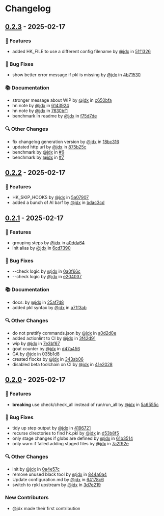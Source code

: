 # Changelog

## [0.2.3](https://github.com/jdx/hk/compare/v0.2.2..0.2.3) - 2025-02-17

### 🚀 Features

- added HK_FILE to use a different config filename by [@jdx](https://github.com/jdx) in [51f1326](https://github.com/jdx/hk/commit/51f1326494ec18abbba10e59dcf3e19f839936a8)

### 🐛 Bug Fixes

- show better error message if pkl is missing by [@jdx](https://github.com/jdx) in [4b71530](https://github.com/jdx/hk/commit/4b715305f7603cf57a7cc5eaa771f3fc91ad6b5c)

### 📚 Documentation

- stronger message about WIP by [@jdx](https://github.com/jdx) in [c650bfa](https://github.com/jdx/hk/commit/c650bfa0d9a6892b7b56726830d59c9b137fd7bb)
- hn note by [@jdx](https://github.com/jdx) in [6143924](https://github.com/jdx/hk/commit/61439240b99d1d79a950b23d57515b1d824d2a2c)
- hn note by [@jdx](https://github.com/jdx) in [7630bf1](https://github.com/jdx/hk/commit/7630bf1943f0c44ea3fbd11eafbbdc6fec895db4)
- benchmark in readme by [@jdx](https://github.com/jdx) in [f75d7de](https://github.com/jdx/hk/commit/f75d7de9f1350be824251da9c78c246e039f6915)

### 🔍 Other Changes

- fix changelog generation version by [@jdx](https://github.com/jdx) in [18bc316](https://github.com/jdx/hk/commit/18bc3164c5f2ca3c3abc9a42eae1d93d81e79a33)
- updated http url by [@jdx](https://github.com/jdx) in [875b25c](https://github.com/jdx/hk/commit/875b25c068492eed78829d9d1a9d0aa6b9dd9ca6)
- benchmark by [@jdx](https://github.com/jdx) in [#6](https://github.com/jdx/hk/pull/6)
- benchmark by [@jdx](https://github.com/jdx) in [#7](https://github.com/jdx/hk/pull/7)

## [0.2.2](https://github.com/jdx/hk/compare/v0.2.1..v0.2.2) - 2025-02-17

### 🚀 Features

- HK_SKIP_HOOKS by [@jdx](https://github.com/jdx) in [5a07907](https://github.com/jdx/hk/commit/5a079075b6c841269ed3c12821eee545a5911849)
- added a bunch of AI barf by [@jdx](https://github.com/jdx) in [bdac3cd](https://github.com/jdx/hk/commit/bdac3cdb7af01efbdd158e522c7692a563249cac)

## [0.2.1](https://github.com/jdx/hk/compare/v0.2.0..v0.2.1) - 2025-02-17

### 🚀 Features

- grouping steps by [@jdx](https://github.com/jdx) in [a0dda64](https://github.com/jdx/hk/commit/a0dda64c057a37bf66c64e2f0ff6613248786247)
- init alias by [@jdx](https://github.com/jdx) in [6cd7390](https://github.com/jdx/hk/commit/6cd7390d3106e1aac904c5c89a14faf11f798de5)

### 🐛 Bug Fixes

- --check logic by [@jdx](https://github.com/jdx) in [0a0f66c](https://github.com/jdx/hk/commit/0a0f66c1f1278222551bed72765a41b6cd7ac26b)
- --check logic by [@jdx](https://github.com/jdx) in [e204037](https://github.com/jdx/hk/commit/e204037c5cd73485e2809aceee7904d9186e6803)

### 📚 Documentation

- docs: by [@jdx](https://github.com/jdx) in [25af7d8](https://github.com/jdx/hk/commit/25af7d8cd9838fced725914f6061f8740d944094)
- added pkl syntax by [@jdx](https://github.com/jdx) in [a71f3ab](https://github.com/jdx/hk/commit/a71f3abb4b98427d03a3e2ee037d876e7ce9def1)

### 🔍 Other Changes

- do not prettify commands.json by [@jdx](https://github.com/jdx) in [a0d2d0e](https://github.com/jdx/hk/commit/a0d2d0e82897a72956f7dbd6f244eb3e290e52e2)
- added actionlint to CI by [@jdx](https://github.com/jdx) in [3f42d91](https://github.com/jdx/hk/commit/3f42d91c6fe6e79e296d5a2014368e7bb4e4b0e8)
- wip by [@jdx](https://github.com/jdx) in [7e3bf67](https://github.com/jdx/hk/commit/7e3bf67c748f0d956f63e3048ee8c7603acf42a6)
- goat counter by [@jdx](https://github.com/jdx) in [d47a456](https://github.com/jdx/hk/commit/d47a456ab8a2e549a61964e152116fe74d333952)
- GA by [@jdx](https://github.com/jdx) in [035b1d8](https://github.com/jdx/hk/commit/035b1d869fdaf59e1b313dde0e6b5c628f4d0583)
- created flocks by [@jdx](https://github.com/jdx) in [343ab06](https://github.com/jdx/hk/commit/343ab06baebb3d1b580d1281045edbcfb1f6a913)
- disabled beta toolchain on CI by [@jdx](https://github.com/jdx) in [41e2028](https://github.com/jdx/hk/commit/41e20288d5c1b8f06183b7622ef01f1f3d99ea29)

## [0.2.0](https://github.com/jdx/hk/compare/v0.1.8..v0.2.0) - 2025-02-17

### 🚀 Features

- **breaking** use check/check_all instead of run/run_all by [@jdx](https://github.com/jdx) in [5a6555c](https://github.com/jdx/hk/commit/5a6555ce015d19083b2fdb526875b7133583efd4)

### 🐛 Bug Fixes

- tidy up step output by [@jdx](https://github.com/jdx) in [4196721](https://github.com/jdx/hk/commit/4196721a7e7f59d61062a1b4747fcc730370fc2f)
- recurse directories to find hk.pkl by [@jdx](https://github.com/jdx) in [d53b8f5](https://github.com/jdx/hk/commit/d53b8f56a66dad20fd15ce3a019554e13369b165)
- only stage changes if globs are defined by [@jdx](https://github.com/jdx) in [61b3514](https://github.com/jdx/hk/commit/61b351440154c8f45dbc90b72d148d26ab2924c4)
- only warn if failed adding staged files by [@jdx](https://github.com/jdx) in [7a2f92e](https://github.com/jdx/hk/commit/7a2f92e7287c217b086a85fd1fe501ab3edfeaf1)

### 🔍 Other Changes

- init by [@jdx](https://github.com/jdx) in [0a4e57c](https://github.com/jdx/hk/commit/0a4e57cf0f597ae8495b5ad250c9afff5948ad29)
- remove unused black tool by [@jdx](https://github.com/jdx) in [844a0a4](https://github.com/jdx/hk/commit/844a0a424ee362e861528525c6800bdbc046dd28)
- Update configuration.md by [@jdx](https://github.com/jdx) in [64178c6](https://github.com/jdx/hk/commit/64178c6cfe0c4820f088867e651b21ebfac5c7b6)
- switch to rpkl upstream by [@jdx](https://github.com/jdx) in [3d7e219](https://github.com/jdx/hk/commit/3d7e219e7f8686e9c3ebe0ba64a2490a4ae235e7)

### New Contributors

- @jdx made their first contribution

<!-- generated by git-cliff -->
